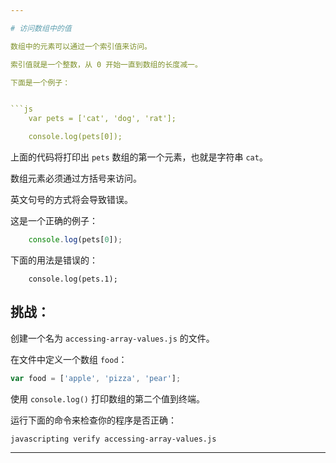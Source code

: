 ```yaml
---

# 访问数组中的值

数组中的元素可以通过一个索引值来访问。

索引值就是一个整数，从 0 开始一直到数组的长度减一。

下面是一个例子：


```js
	var pets = ['cat', 'dog', 'rat'];

	console.log(pets[0]);
```

上面的代码将打印出 `pets` 数组的第一个元素，也就是字符串 `cat`。

数组元素必须通过方括号来访问。

英文句号的方式将会导致错误。

这是一个正确的例子：

```js
	console.log(pets[0]);
```

下面的用法是错误的：
```
	console.log(pets.1);
```

## 挑战：

创建一个名为 `accessing-array-values.js` 的文件。

在文件中定义一个数组 `food`：
```js
var food = ['apple', 'pizza', 'pear'];
```

使用 `console.log()` 打印数组的第二个值到终端。

运行下面的命令来检查你的程序是否正确：

`javascripting verify accessing-array-values.js`

---
```


